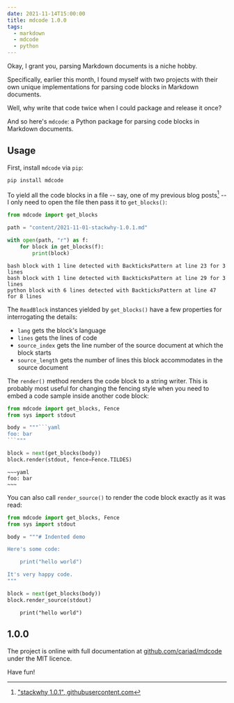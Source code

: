 ```yaml
---
date: 2021-11-14T15:00:00
title: mdcode 1.0.0
tags:
  - markdown
  - mdcode
  - python
---
```


Okay, I grant you, parsing Markdown documents is a niche hobby.

Specifically, earlier this month, I found myself with two projects with their own unique implementations for parsing code blocks in Markdown documents.

Well, why write that code twice when I could package and release it once?

And so here's `mdcode`: a Python package for parsing code blocks in Markdown documents.

<!--more-->

## Usage

First, install `mdcode` via `pip`:

```bash
pip install mdcode
```

To yield all the code blocks in a file -- say, one of my previous blog posts[^stackwhy] -- I only need to open the file then pass it to `get_blocks()`:

[^stackwhy]: ["stackwhy 1.0.1", githubusercontent.com](https://raw.githubusercontent.com/cariad/unbuild.blog/main/content/2021-11-01-stackwhy-1.0.1.md)

```python
from mdcode import get_blocks

path = "content/2021-11-01-stackwhy-1.0.1.md"

with open(path, "r") as f:
    for block in get_blocks(f):
        print(block)
```

<!--dinject as=markdown fence=backticks host=shell range=start-->

```text
bash block with 1 line detected with BackticksPattern at line 23 for 3 lines
bash block with 1 line detected with BackticksPattern at line 29 for 3 lines
python block with 6 lines detected with BackticksPattern at line 47 for 8 lines
```

<!--dinject range=end-->

The `ReadBlock` instances yielded by `get_blocks()` have a few properties for interrogating the details:

- `lang` gets the block's language
- `lines` gets the lines of code
- `source_index` gets the line number of the source document at which the block starts
- `source_length` gets the number of lines this block accommodates in the source document

The `render()` method renders the code block to a string writer. This is probably most useful for changing the fencing style when you need to embed a code sample inside another code block:

```python
from mdcode import get_blocks, Fence
from sys import stdout

body = """```yaml
foo: bar
```"""

block = next(get_blocks(body))
block.render(stdout, fence=Fence.TILDES)
```

<!--dinject as=markdown fence=backticks host=shell range=start-->

```text
~~~yaml
foo: bar
~~~
```

<!--dinject range=end-->

You can also call `render_source()` to render the code block exactly as it was read:

```python
from mdcode import get_blocks, Fence
from sys import stdout

body = """# Indented demo

Here's some code:

    print("hello world")

It's very happy code.
"""

block = next(get_blocks(body))
block.render_source(stdout)
```

<!--dinject as=markdown fence=backticks host=shell range=start-->

```text
    print("hello world")
```

<!--dinject range=end-->

## 1.0.0

The project is online with full documentation at [github.com/cariad/mdcode](https://github.com/cariad/mdcode) under the MIT licence.

Have fun!
